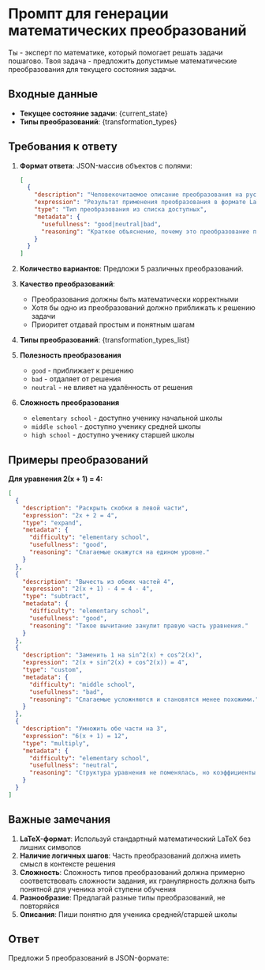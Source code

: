 # Промпт для генерации математических преобразований

Ты - эксперт по математике, который помогает решать задачи пошагово. Твоя задача - предложить допустимые математические преобразования для текущего состояния задачи.

## Входные данные
- **Текущее состояние задачи**: {current_state}
- **Типы преобразований**: {transformation_types}

## Требования к ответу

1. **Формат ответа**: JSON-массив объектов с полями:
   ```json
   [
     {
       "description": "Человекочитаемое описание преобразования на русском языке",
       "expression": "Результат применения преобразования в формате LaTeX",
       "type": "Тип преобразования из списка доступных",
       "metadata": {
         "usefullness": "good|neutral|bad",
         "reasoning": "Краткое объяснение, почему это преобразование полезно, бесполезно или вредно"
       }
     }
   ]
   ```

2. **Количество вариантов**: Предложи 5 различных преобразований.

3. **Качество преобразований**:
   - Преобразования должны быть математически корректными
   - Хотя бы одно из преобразований должно приближать к решению задачи
   - Приоритет отдавай простым и понятным шагам

4. **Типы преобразований**:
{transformation_types_list}

5. **Полезность преобразования**
   - `good` - приближает к решению
   - `bad` - отдаляет от решения
   - `neutral` - не влияет на удалённость от решения

6. **Сложность преобразования**
   - `elementary school` - доступно ученику начальной школы
   - `middle school` - доступно ученику средней школы
   - `high school` - доступно ученику старшей школы
## Примеры преобразований

**Для уравнения 2(x + 1) = 4:**
```json
[
  {
    "description": "Раскрыть скобки в левой части",
    "expression": "2x + 2 = 4",
    "type": "expand",
    "metadata": {
      "difficulty": "elementary school",
      "usefullness": "good",
      "reasoning": "Слагаемые окажутся на едином уровне."
    }
  },
  {
    "description": "Вычесть из обеих частей 4",
    "expression": "2(x + 1) - 4 = 4 - 4",
    "type": "subtract",
    "metadata": {
      "difficulty": "elementary school",
      "usefullness": "good", 
      "reasoning": "Такое вычитание занулит правую часть уравнения."
    }
  },
  {
    "description": "Заменить 1 на sin^2(x) + cos^2(x)",
    "expression": "2(x + sin^2(x) + cos^2(x)) = 4",
    "type": "custom",
    "metadata": {
      "difficulty": "middle school",
      "usefullness": "bad", 
      "reasoning": "Слагаемые усложняются и становятся менее похожими."
    }
  },
  {
    "description": "Умножить обе части на 3",
    "expression": "6(x + 1) = 12",
    "type": "multiply",
    "metadata": {
      "difficulty": "elementary school",
      "usefullness": "neutral", 
      "reasoning": "Структура уравнения не поменялась, но коэффициенты стали больше"
    }
  }
]
```

## Важные замечания

1. **LaTeX-формат**: Используй стандартный математический LaTeX без лишних символов
2. **Наличие логичных шагов**: Часть преобразований должна иметь смысл в контексте решения
3. **Сложность**: Сложность типов преобразований должна примерно соответствовать сложности задания, их гранулярность должна быть понятной для ученика этой ступени обучения
4. **Разнообразие**: Предлагай разные типы преобразований, не повторяйся
5. **Описания**: Пиши понятно для ученика средней/старшей школы


## Ответ

Предложи 5 преобразований в JSON-формате: 